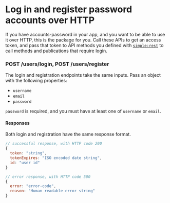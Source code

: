 # Log in and register password accounts over HTTP

If you have accounts-password in your app, and you want to be able to use it over HTTP, this is the package for you. Call these APIs to get an access token, and pass that token to API methods you defined with [`simple:rest`](https://github.com/stubailo/meteor-rest/blob/master/packages/rest/README.md) to call methods and publications that require login.

### POST /users/login, POST /users/register

The login and registration endpoints take the same inputs. Pass an object with the following properties:

- `username`
- `email`
- `password`

`password` is required, and you must have at least one of `username` or `email`.

#### Responses

Both login and registration have the same response format.

```js
// successful response, with HTTP code 200
{
  token: "string",
  tokenExpires: "ISO encoded date string",
  id: "user id"
}

// error response, with HTTP code 500
{
  error: "error-code",
  reason: "Human readable error string"
}
```
